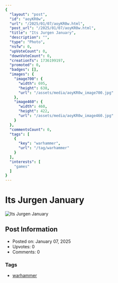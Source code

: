 ```yaml
---
{
  "layout": "post",
  "id": "aoyKR0w",
  "url": "/2025/01/07/aoyKR0w.html",
  "post_url": "/2025/01/07/aoyKR0w.html",
  "title": "Its Jurgen January",
  "description": "",
  "type": "Photo",
  "nsfw": 0,
  "upVoteCount": 0,
  "downVoteCount": 0,
  "creationTs": 1736199197,
  "promoted": 0,
  "badges": [],
  "images": {
    "image700": {
      "width": 695,
      "height": 638,
      "url": "/assets/media/aoyKR0w_image700.jpg"
    },
    "image460": {
      "width": 460,
      "height": 422,
      "url": "/assets/media/aoyKR0w_image460.jpg"
    }
  },
  "commentsCount": 0,
  "tags": [
    {
      "key": "warhammer",
      "url": "/tag/warhammer"
    }
  ],
  "interests": [
    "games"
  ]
}
---
```


# Its Jurgen January

![Its Jurgen January](/assets/media/aoyKR0w_image700.jpg)

## Post Information

- Posted on: January 07, 2025
- Upvotes: 0
- Comments: 0

### Tags

- [warhammer](/tag/warhammer)
